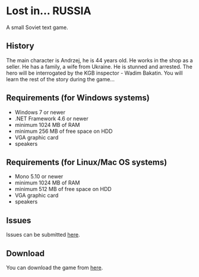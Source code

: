 # Lost in... RUSSIA
A small Soviet text game.

## History
The main character is Andrzej, he is 44 years old.
He works in the shop as a seller.
He has a family, a wife from Ukraine.
He is stunned and arrested.
The hero will be interrogated by the KGB inspector - Wadim Bakatin.
You will learn the rest of the story during the game...

## Requirements (for Windows systems)
  - Windows 7 or newer
  - .NET Framework 4.6 or newer
  - minimum 1024 MB of RAM
  - minimum 256 MB of free space on HDD
  - VGA graphic card
  - speakers
  
## Requirements (for Linux/Mac OS systems)
  - Mono 5.10 or newer
  - minimum 1024 MB of RAM
  - minimum 512 MB of free space on HDD
  - VGA graphic card
  - speakers
  
## Issues
Issues can be submitted [here](https://github.com/DBanaszewski/Lost-in-Russia/issues).

## Download
You can download the game from [here](https://github.com/DBanaszewski/Lost-in-Russia/releases).

